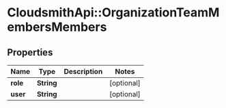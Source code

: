 # CloudsmithApi::OrganizationTeamMembersMembers

## Properties
Name | Type | Description | Notes
------------ | ------------- | ------------- | -------------
**role** | **String** |  | [optional] 
**user** | **String** |  | [optional] 


